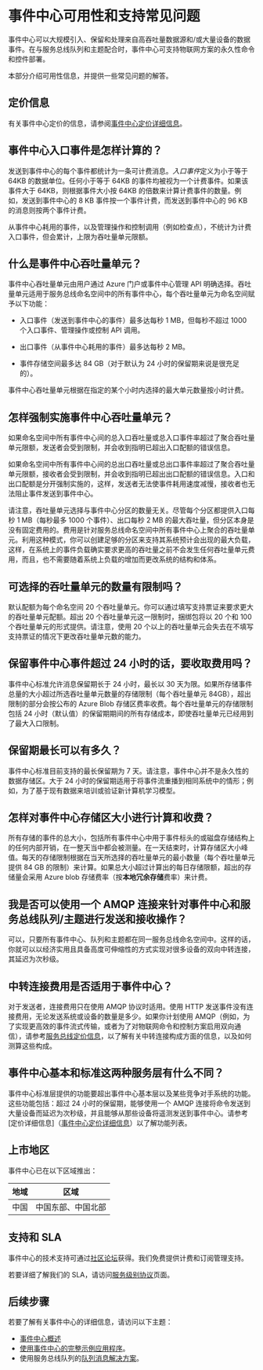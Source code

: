 <properties 
   pageTitle="事件中心可用性和支持常见问题 | Microsoft Azure"
   description="事件中心定价和常见问题。"
   services="event-hubs"
   documentationCenter="na"
   authors="sethmanheim"
   manager="timlt"
   editor="" />
<tags 
   ms.service="event-hubs"
   ms.date="10/07/2015"
   wacn.date="10/22/2015" />

# 事件中心可用性和支持常见问题

事件中心可以大规模引入、保留和处理来自高吞吐量数据源和/或大量设备的数据事件。在与服务总线队列和主题配合时，事件中心可支持物联网方案的永久性命令和控件部署。

本部分介绍可用性信息，并提供一些常见问题的解答。

## 定价信息

有关事件中心定价的信息，请参阅[事件中心定价详细信息](/home/features/event-hubs/#price)。

## 事件中心入口事件是怎样计算的？

发送到事件中心的每个事件都统计为一条可计费消息。*入口事件*定义为小于等于 64KB 的数据单位。任何小于等于 64KB 的事件均被视为一个计费事件。如果该事件大于 64KB，则根据事件大小按 64KB 的倍数来计算计费事件的数量。例如，发送到事件中心的 8 KB 事件按一个事件计费，而发送到事件中心的 96 KB 的消息则按两个事件计费。

从事件中心耗用的事件，以及管理操作和控制调用（例如检查点），不统计为计费入口事件，但会累计，上限为吞吐量单元限额。

## 什么是事件中心吞吐量单元？

事件中心吞吐量单元由用户通过 Azure 门户或事件中心管理 API 明确选择。吞吐量单元适用于服务总线命名空间中的所有事件中心，每个吞吐量单元为命名空间赋予以下功能：

- 入口事件（发送到事件中心的事件）最多达每秒 1 MB，但每秒不超过 1000 个入口事件、管理操作或控制 API 调用。

- 出口事件（从事件中心耗用的事件）最多达每秒 2 MB。

- 事件存储空间最多达 84 GB（对于默认为 24 小时的保留期来说是很充足的）。

事件中心吞吐量单元根据在指定的某个小时内选择的最大单元数量按小时计费。

## 怎样强制实施事件中心吞吐量单元？

如果命名空间中所有事件中心间的总入口吞吐量或总入口事件率超过了聚合吞吐量单元限额，发送者会受到限制，并会收到指明已超出入口配额的错误信息。

如果命名空间中所有事件中心间的总出口吞吐量或总出口事件率超过了聚合吞吐量单元限额，接收者会受到限制，并会收到指明已超出出口配额的错误信息。入口和出口配额是分开强制实施的，这样，发送者无法使事件耗用速度减慢，接收者也无法阻止事件发送到事件中心。

请注意，吞吐量单元选择与事件中心分区的数量无关。尽管每个分区都提供入口每秒 1 MB（每秒最多 1000 个事件）、出口每秒 2 MB 的最大吞吐量，但分区本身是没有固定费用的。费用是针对服务总线命名空间中所有事件中心上聚合的吞吐量单元。利用这种模式，你可以创建足够的分区来支持其系统预计会出现的最大负载，这样，在系统上的事件负载确实要求更高的吞吐量之前不会发生任何吞吐量单元费用，而且，也不需要随着系统上负载的增加而更改系统的结构和体系。

## 可选择的吞吐量单元的数量有限制吗？

默认配额为每个命名空间 20 个吞吐量单元。你可以通过填写支持票证来要求更大的吞吐量单元配额。超出 20 个吞吐量单元这一限制时，捆绑包将以 20 个和 100 个吞吐量单元的形式提供。请注意，使用 20 个以上的吞吐量单元会失去在不填写支持票证的情况下更改吞吐量单元数的能力。

## 保留事件中心事件超过 24 小时的话，要收取费用吗？

事件中心标准允许消息保留期长于 24 小时，最长以 30 天为限。如果所存储事件总量的大小超过所选吞吐量单元数量的存储限制（每个吞吐量单元 84GB），超出限制的部分会按公布的 Azure Blob 存储区费率收费。每个吞吐量单元的存储限制包括 24 小时（默认值）的保留期期间的所有存储成本，即使吞吐量单元已经用到了最大入口限制。

## 保留期最长可以有多久？

事件中心标准目前支持的最长保留期为 7 天。请注意，事件中心并不是永久性的数据存储区。大于 24 小时的保留期适用于将事件流重播到相同系统中的情形；例如，为了基于现有数据来培训或验证新计算机学习模型。

## 怎样对事件中心存储区大小进行计算和收费？

所有存储的事件的总大小，包括所有事件中心中用于事件标头的或磁盘存储结构上的任何内部开销，在一整天当中都会被测量。在一天结束时，计算存储区大小峰值。每天的存储限制根据在当天所选择的吞吐量单元的最小数量（每个吞吐量单元提供 84 GB 的限制）来计算。如果总大小超过计算出的每日存储限额，超出的存储量会采用 Azure blob 存储费率（按**本地冗余存储**费率）来计费。

## 我是否可以使用一个 AMQP 连接来针对事件中心和服务总线队列/主题进行发送和接收操作？

可以，只要所有事件中心、队列和主题都在同一服务总线命名空间中。这样的话，你就可以以经济实用且具备高度可伸缩性的方式实现对很多设备的双向中转连接，其延迟为次秒级。

## 中转连接费用是否适用于事件中心？

对于发送者，连接费用只在使用 AMQP 协议时适用。使用 HTTP 发送事件没有连接费用，无论发送系统或设备的数量是多少。如果你计划使用 AMQP（例如，为了实现更高效的事件流式传输，或者为了对物联网命令和控制方案启用双向通信），请参考[服务总线定价信息](/home/features/messaging/#price)，以了解有关中转连接构成方面的信息，以及如何测算这些构成。

## 事件中心基本和标准这两种服务层有什么不同？

事件中心标准层提供的功能要超出事件中心基本层以及某些竞争对手系统的功能。这些功能包括：超过 24 小时的保留期，能够使用一个 AMQP 连接将命令发送到大量设备而延迟为次秒级，并且能够从那些设备将遥测发送到事件中心。请参考 [定价详细信息]（[事件中心定价详细信息](/home/features/event-hubs/#price)）以了解功能列表。

## 上市地区

事件中心已在以下区域推出：

|地域|区域|
|---|---|
|中国|中国东部、中国北部|

## 支持和 SLA

事件中心的技术支持可通过[社区论坛](/support/forums/)获得。我们免费提供计费和订阅管理支持。

若要详细了解我们的 SLA，请访问[服务级别协议](/support/legal/sla)页面。

## 后续步骤

若要了解有关事件中心的详细信息，请访问以下主题：

- [事件中心概述]
- [使用事件中心的完整示例应用程序]。
- 使用服务总线队列的[队列消息解决方案]。

[事件中心概述]: /documentation/articles/event-hubs-overview
[使用事件中心的完整示例应用程序]: https://code.msdn.microsoft.com/windowsazure/Service-Bus-Event-Hub-286fd097
[队列消息解决方案]: /documentation/articles/cloud-services-dotnet-multi-tier-app-using-service-bus-queues
<!---HONumber=66-->